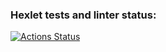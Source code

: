 ### Hexlet tests and linter status:
[![Actions Status](https://github.com/milagrosrojas730/fullstack-javascript-project-138/actions/workflows/hexlet-check.yml/badge.svg)](https://github.com/milagrosrojas730/fullstack-javascript-project-138/actions)